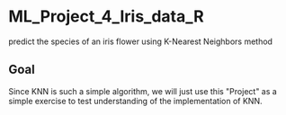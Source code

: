 # ML_Project_4_Iris_data_R
predict the species of an iris flower using K-Nearest Neighbors method

## Goal
Since KNN is such a simple algorithm, we will just use this "Project" as a simple exercise to test understanding of the implementation of KNN. 
